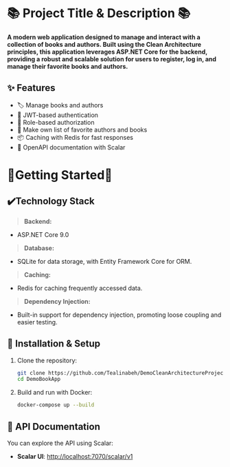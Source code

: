 # 📚 Project Title & Description 📚
**A modern web application designed to manage and interact with a collection of books and authors. Built using the Clean Architecture principles, this application leverages ASP.NET Core for the backend, providing a robust and scalable solution for users to register, log in, and manage their favorite books and authors.**



## ✨ Features 
- 🏷️ Manage books and authors
- 🔑 JWT-based authentication
- 👮 Role-based authorization
- 💖 Make own list of favorite authors and books 
- 📦 Caching with Redis for fast responses
- 📄 OpenAPI documentation with Scalar

# 📘Getting Started📘
## ✔️Technology Stack
> **Backend:**
- ASP.NET Core 9.0
> **Database:** 
- SQLite for data storage, with Entity Framework Core for ORM.
> **Caching:**
- Redis for caching frequently accessed data.
> **Dependency Injection:** 
- Built-in support for dependency injection, promoting loose coupling and easier testing.


## 🚀 Installation & Setup 
1. Clone the repository:
   ```sh
   git clone https://github.com/Tealinabeh/DemoCleanArchitectureProject
   cd DemoBookApp
2. Build and run with Docker:
   ```sh
   docker-compose up --build

## 📖 API Documentation
You can explore the API using Scalar:
- **Scalar UI**: [http://localhost:7070/scalar/v1](http://localhost:7070/scalar/v1)
